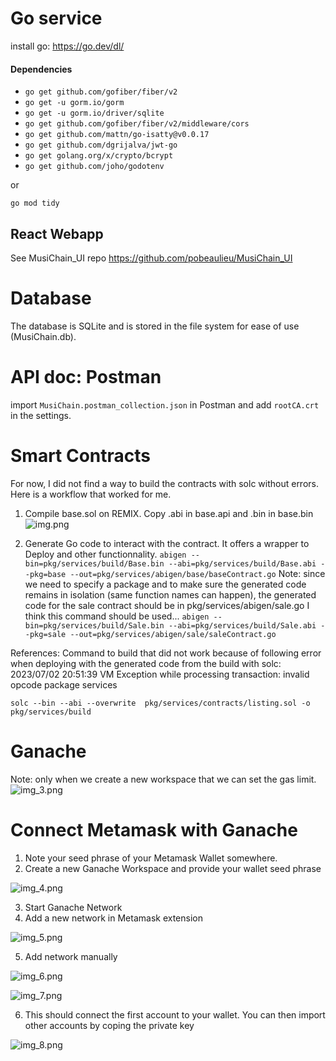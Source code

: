 
# Go service 
install go: https://go.dev/dl/

#### Dependencies
- `go get github.com/gofiber/fiber/v2`
- `go get -u gorm.io/gorm`
- `go get -u gorm.io/driver/sqlite`
- `go get github.com/gofiber/fiber/v2/middleware/cors`
- `go get github.com/mattn/go-isatty@v0.0.17` 
- `go get github.com/dgrijalva/jwt-go`
- `go get golang.org/x/crypto/bcrypt` 
- `go get github.com/joho/godotenv`

or 

`go mod tidy`

## React Webapp
See MusiChain_UI repo https://github.com/pobeaulieu/MusiChain_UI

# Database
The database is SQLite and is stored in the file system for ease of use (MusiChain.db). 

# API doc: Postman
import `MusiChain.postman_collection.json` in Postman and add `rootCA.crt` in the settings. 


# Smart Contracts

For now, I did not find a way to build the contracts with solc without errors.
Here is a workflow that worked for me. 

1. Compile base.sol on REMIX. Copy .abi in base.api and .bin in base.bin
![img.png](img.png)

2. Generate Go code to interact with the contract. It offers a wrapper to Deploy and other functionnality. 
`abigen --bin=pkg/services/build/Base.bin --abi=pkg/services/build/Base.abi --pkg=base --out=pkg/services/abigen/base/baseContract.go`
Note: since we need to specify a package and to make sure the generated code remains in isolation (same function names can happen), the generated code for the sale contract should be in pkg/services/abigen/sale.go 
I think this command should be used...
`abigen --bin=pkg/services/build/Sale.bin --abi=pkg/services/build/Sale.abi --pkg=sale --out=pkg/services/abigen/sale/saleContract.go`

References:
Command to build that did not work because of following error when deploying with the generated code from the build with solc:
2023/07/02 20:51:39 VM Exception while processing transaction: invalid opcode package services

`solc --bin --abi --overwrite  pkg/services/contracts/listing.sol -o pkg/services/build`

# Ganache

Note: only when we create a new workspace that we can set the gas limit. 
![img_3.png](img_3.png)


# Connect Metamask with Ganache
1. Note your seed phrase of your Metamask Wallet somewhere. 
2. Create a new Ganache Workspace and provide your wallet seed phrase

![img_4.png](img_4.png)

3. Start Ganache Network
4. Add a new network in Metamask extension

![img_5.png](img_5.png)

5. Add network manually

![img_6.png](img_6.png)

![img_7.png](img_7.png)

6. This should connect the first account to your wallet. 
You can then import other accounts by coping the private key 

![img_8.png](img_8.png)